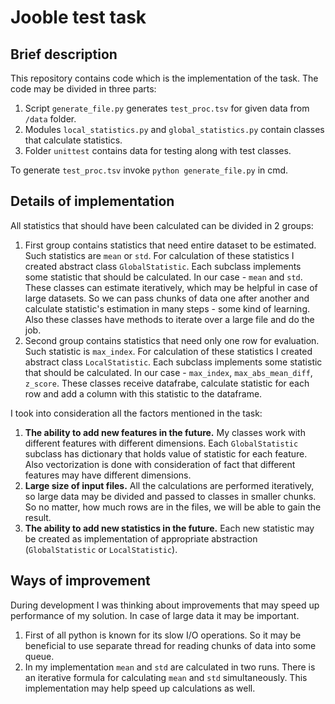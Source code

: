 # Jooble test task
## Brief description
This repository contains code which is the implementation of the task.
The code may be divided in three parts:
  1) Script ```generate_file.py``` generates ```test_proc.tsv``` for given data from ```/data``` folder.
  2) Modules ```local_statistics.py``` and ```global_statistics.py``` contain classes that calculate statistics.
  3) Folder ```unittest``` contains data for testing along with test classes.

To generate ```test_proc.tsv``` invoke ```python generate_file.py``` in cmd.

## Details of implementation
All statistics that should have been calculated can be divided in 2 groups:
  1) First group contains statistics that need entire dataset to be estimated. Such statistics are ```mean``` 
     or ```std```. For calculation of these statistics I created abstract class ```GlobalStatistic```. Each subclass 
     implements some statistic that should be calculated. In our case - ```mean``` and ```std```. These classes can 
     estimate iteratively, which may be helpful in case of large datasets. So we can pass chunks of data one after 
     another and calculate statistic's estimation in many steps - some kind of learning. Also these classes have methods 
     to iterate over a large file and do the job.
  2) Second group contains statistics that need only one row for evaluation. Such statistic is ```max_index```. 
     For calculation of these statistics I created abstract class ```LocalStatistic```. Each subclass implements 
     some statistic that should be calculated. In our case - ```max_index```, ```max_abs_mean_diff```, ```z_score```. 
     These classes receive datafrabe, calculate statistic for each row and add a column with this statistic to the dataframe.
 
 I took into consideration all the factors mentioned in the task:
 1) __The ability to add new features in the future.__ My classes work with different features with different dimensions.
    Each ```GlobalStatistic``` subclass has dictionary that holds value of statistic for each feature. Also vectorization
    is done with consideration of fact that different features may have different dimensions.
 2) __Large size of input files.__ All the calculations are performed iteratively, so large data may be divided and passed to 
 classes in smaller chunks. So no matter, how much rows are in the files, we will be able to gain the result. 
 3) __The ability to add new statistics in the future.__ Each new statistic may be created as implementation of appropriate 
 abstraction (```GlobalStatistic``` or ```LocalStatistic```).
 
 ## Ways of improvement
 During development I was thinking about improvements that may speed up performance of my solution. In case of large 
 data it may be important. 
  1) First of all python is known for its slow I/O operations. So it may be beneficial to use 
     separate thread for reading chunks of data into some queue.
  2) In my implementation ```mean``` and ```std``` are calculated in two runs. There is an iterative formula for calculating
     ```mean``` and ```std``` simultaneously. This implementation may help speed up calculations as well.
 

